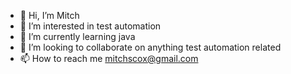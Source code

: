 - 👋 Hi, I’m Mitch
- 👀 I’m interested in test automation
- 🌱 I’m currently learning java
- 💞️ I’m looking to collaborate on anything test automation related    
- 📫 How to reach me mitchscox@gmail.com

<!---
mitchscox/mitchscox is a ✨ special ✨ repository because its `README.md` (this file) appears on your GitHub profile.
You can click the Preview link to take a look at your changes.
--->
